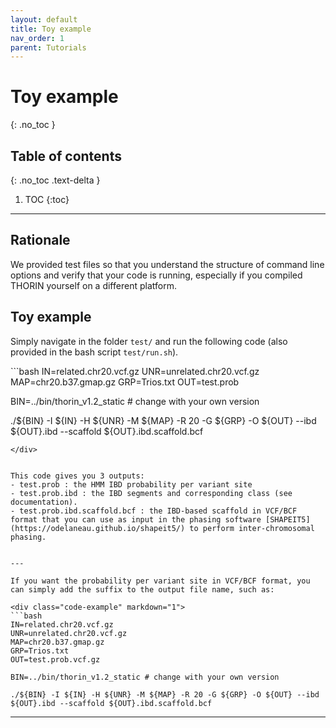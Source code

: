 ```yaml
---
layout: default
title: Toy example
nav_order: 1
parent: Tutorials
---
```

# Toy example
{: .no_toc }

## Table of contents
{: .no_toc .text-delta }

1. TOC
{:toc}

---



## Rationale
We provided test files so that you understand the structure of command line options and verify that your code is running, especially if you compiled THORIN yourself on a different platform.


## Toy example
Simply navigate in the folder `test/` and run the following code (also provided in the bash script `test/run.sh`).

<div class="code-example" markdown="1">
```bash
IN=related.chr20.vcf.gz
UNR=unrelated.chr20.vcf.gz
MAP=chr20.b37.gmap.gz
GRP=Trios.txt
OUT=test.prob

BIN=../bin/thorin_v1.2_static # change with your own version

./${BIN} -I ${IN} -H ${UNR} -M ${MAP} -R 20 -G ${GRP} -O ${OUT} --ibd ${OUT}.ibd --scaffold ${OUT}.ibd.scaffold.bcf
```
</div>


This code gives you 3 outputs:
- test.prob : the HMM IBD probability per variant site
- test.prob.ibd : the IBD segments and corresponding class (see documentation).
- test.prob.ibd.scaffold.bcf : the IBD-based scaffold in VCF/BCF format that you can use as input in the phasing software [SHAPEIT5](https://odelaneau.github.io/shapeit5/) to perform inter-chromosomal phasing.


---

If you want the probability per variant site in VCF/BCF format, you can simply add the suffix to the output file name, such as:

<div class="code-example" markdown="1">
```bash
IN=related.chr20.vcf.gz
UNR=unrelated.chr20.vcf.gz
MAP=chr20.b37.gmap.gz
GRP=Trios.txt
OUT=test.prob.vcf.gz

BIN=../bin/thorin_v1.2_static # change with your own version

./${BIN} -I ${IN} -H ${UNR} -M ${MAP} -R 20 -G ${GRP} -O ${OUT} --ibd ${OUT}.ibd --scaffold ${OUT}.ibd.scaffold.bcf
```
</div>

---




